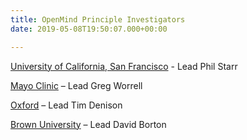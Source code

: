 ```yaml
---
title: OpenMind Principle Investigators
date: 2019-05-08T19:50:07.000+00:00

---
```

[University of California, San Francisco](https://starrlab.ucsf.edu/) - Lead Phil Starr

[Mayo Clinic](http://msel.mayo.edu/) – Lead Greg Worrell

[Oxford](http://www.ibme.ox.ac.uk/research/bioelectronic-medicine/tim-denison) – Lead Tim Denison

[Brown University](http://borton.engin.brown.edu/) – Lead David Borton